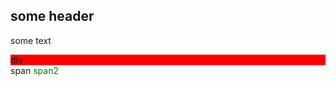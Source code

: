 ## some header
some text

<div style="background-color: red;"> div </div>
<span style="height: 100px;"> span </span>
<span style="width: 100px; color: green;"> span2 </span>
